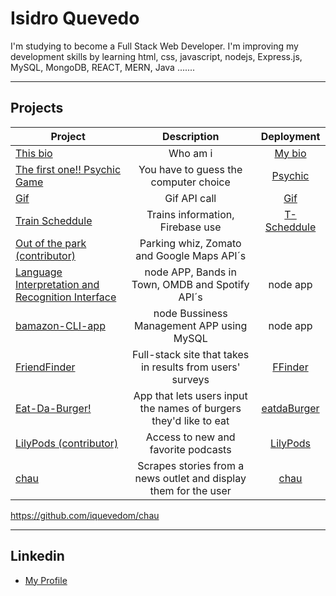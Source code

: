 # Isidro Quevedo
I'm studying to become a Full Stack Web Developer. I'm improving my development skills by learning html, css, javascript, nodejs, Express.js,    MySQL, MongoDB, REACT, MERN, Java .......

____

## Projects

| Project       | Description   | Deployment   |
| ------------- |:-------------:|:-------------:|
| [This bio](https://iquevedom.github.io/My_Bio/) | Who am i | [My bio](https://iquevedom.github.io/My_Bio/) |
| [The first one!! Psychic Game](https://iquevedom.github.io/Psychic-Game/) | You have to guess the computer choice | [Psychic](https://iquevedom.github.io/Psychic-Game/) |
| [Gif](https://iquevedom.github.io/Giphy_API/) | Gif API call | [Gif](https://iquevedom.github.io/Giphy_API/)  |
| [Train Scheddule](https://iquevedom.github.io/train_scheduler_assignment/)| Trains information, Firebase use | [T-Scheddule](https://iquevedom.github.io/train_scheduler_assignment/) |
| [Out of the park (contributor)](https://github.com/irishjedi77/Parking) | Parking whiz, Zomato and Google Maps API´s |  |
| [Language Interpretation and Recognition Interface](https://github.com/iquevedom/liri-node-app) | node APP, Bands in Town, OMDB and Spotify API´s | node app |
| [bamazon-CLI-app](https://github.com/iquevedom/bamazon-CLI-app) | node Bussiness Management APP using MySQL | node app |
| [FriendFinder](https://github.com/iquevedom/FriendFinder) | Full-stack site that takes in results from users' surveys | [FFinder](https://guarded-sands-81391.herokuapp.com) |
| [Eat-Da-Burger!](https://github.com/iquevedom/burguer) | App that lets users input the names of burgers they'd like to eat | [eatdaBurger](https://radiant-falls-17293.herokuapp.com/) |
| [LilyPods (contributor)](https://github.com/sgttenor/LillyPods) | Access to new and favorite podcasts | [LilyPods](https://still-waters-40232.herokuapp.com/) |
| [chau ](https://github.com/iquevedom/chau) | Scrapes stories from a news outlet and display them for the user | [chau](#) |


https://github.com/iquevedom/chau
____

## Linkedin

* [My Profile](https://www.linkedin.com/in/isidro-quevedo/)